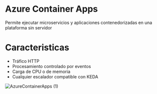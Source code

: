 # Azure Container Apps

Permite ejecutar microservicios y aplicaciones contenedorizadas en una plataforma sin servidor

# Caracteristicas

- Tráfico HTTP
- Procesamiento controlado por eventos
- Carga de CPU o de memoria
- Cualquier escalador compatible con KEDA


![AzureContainerApps (1)](https://user-images.githubusercontent.com/17581842/179627239-8602e9cb-eb84-45bc-b430-f532881d7280.png)

